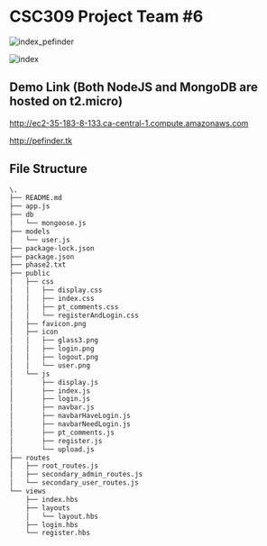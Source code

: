 # CSC309 Project Team #6

![index_pefinder](https://user-images.githubusercontent.com/25379724/49624453-77cf7100-f99f-11e8-8b42-bf3a52acc30f.png)

![index](https://user-images.githubusercontent.com/25379724/47324775-2ce7dd00-d62f-11e8-8c28-a9cb296f131e.png)

## Demo Link (Both NodeJS and MongoDB are hosted on t2.micro)
http://ec2-35-183-8-133.ca-central-1.compute.amazonaws.com

http://pefinder.tk

## File Structure
```bash
\.
├── README.md
├── app.js
├── db
│   └── mongoose.js
├── models
│   └── user.js
├── package-lock.json
├── package.json
├── phase2.txt
├── public
│   ├── css
│   │   ├── display.css
│   │   ├── index.css
│   │   ├── pt_comments.css
│   │   └── registerAndLogin.css
│   ├── favicon.png
│   ├── icon
│   │   ├── glass3.png
│   │   ├── login.png
│   │   ├── logout.png
│   │   └── user.png
│   └── js
│       ├── display.js
│       ├── index.js
│       ├── login.js
│       ├── navbar.js
│       ├── navbarHaveLogin.js
│       ├── navbarNeedLogin.js
│       ├── pt_comments.js
│       ├── register.js
│       └── upload.js
├── routes
│   ├── root_routes.js
│   ├── secondary_admin_routes.js
│   └── secondary_user_routes.js
└── views
    ├── index.hbs
    ├── layouts
    │   └── layout.hbs
    ├── login.hbs
    └── register.hbs
```
